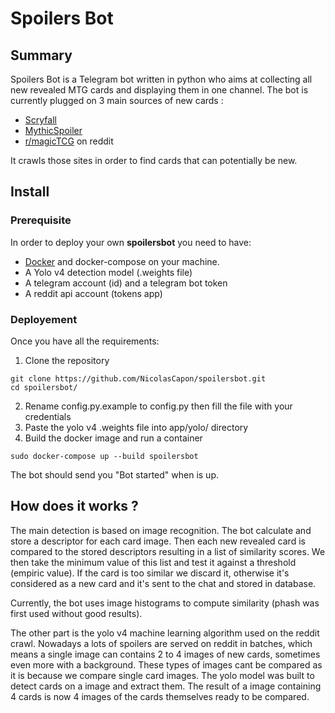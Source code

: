 # Spoilers Bot
## Summary
Spoilers Bot is a Telegram bot written in python who aims at collecting all new revealed MTG cards and displaying them in one channel.
The bot is currently plugged on 3 main sources of new cards :
- [Scryfall](https://scryfall.com/)
- [MythicSpoiler](https://mythicspoiler.com/)
- [r/magicTCG](https://www.reddit.com/r/magicTCG/) on reddit

It crawls those sites in order to find cards that can potentially be new.

## Install
### Prerequisite
In order to deploy your own **spoilersbot** you need to have:
- [Docker](https://www.docker.com/) and docker-compose on your machine.
- A Yolo v4 detection model (.weights file)
- A telegram account (id) and a telegram bot token
- A reddit api account (tokens app)

### Deployement
Once you have all the requirements:
1. Clone the repository
```
git clone https://github.com/NicolasCapon/spoilersbot.git
cd spoilersbot/
```
2. Rename config.py.example to config.py then fill the file with your credentials
3. Paste the yolo v4 .weights file into app/yolo/ directory
4. Build the docker image and run a container
```
sudo docker-compose up --build spoilersbot
```
The bot should send you "Bot started" when is up.

## How does it works ?
The main detection is based on image recognition. The bot calculate and store a descriptor for each card image.
Then each new revealed card is compared to the stored descriptors resulting in a list of similarity scores. We then take the minimum value of this list and test it against a threshold (empiric value). If the card is too similar we discard it, otherwise it's considered as a new card and it's sent to the chat and stored in database.

Currently, the bot uses image histograms to compute similarity (phash was first used without good results).

The other part is the yolo v4 machine learning algorithm used on the reddit crawl. Nowadays a lots of spoilers are served on reddit in batches, which means a single image can contains 2 to 4 images of new cards, sometimes even more with a background. These types of images cant be compared as it is because we compare single card images. The yolo model was built to detect cards on a image and extract them. The result of a image containing 4 cards is now 4 images of the cards themselves ready to be compared.

